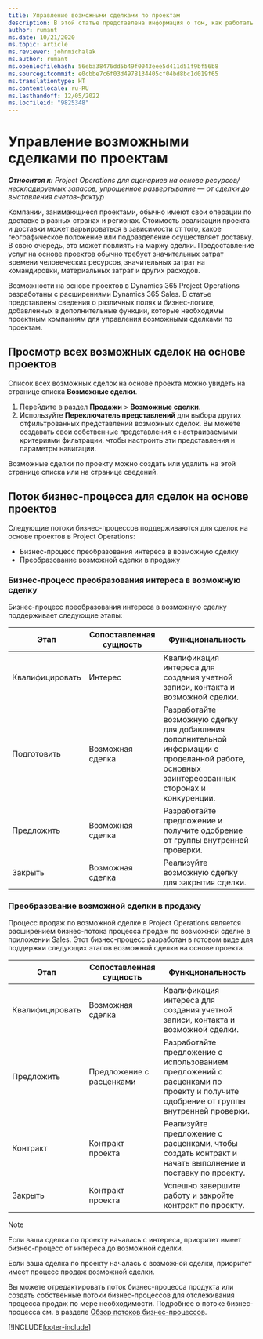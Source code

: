 ```yaml
---
title: Управление возможными сделками по проектам
description: В этой статье представлена информация о том, как работать с возможными сделками, относящимися к проектам.
author: rumant
ms.date: 10/21/2020
ms.topic: article
ms.reviewer: johnmichalak
ms.author: rumant
ms.openlocfilehash: 56eba38476dd5b49f0043eee5d411d51f9bf56b8
ms.sourcegitcommit: e0cbbe7c6f03d4978134405cf04bd8bc1d019f65
ms.translationtype: HT
ms.contentlocale: ru-RU
ms.lasthandoff: 12/05/2022
ms.locfileid: "9825348"
---
```

# <a name="manage-project-opportunities"></a>Управление возможными сделками по проектам

_**Относится к:** Project Operations для сценариев на основе ресурсов/нескладируемых запасов, упрощенное развертывание — от сделки до выставления счетов-фактур_

Компании, занимающиеся проектами, обычно имеют свои операции по доставке в разных странах и регионах. Стоимость реализации проекта и доставки может варьироваться в зависимости от того, какое географическое положение или подразделение осуществляет доставку. В свою очередь, это может повлиять на маржу сделки. Предоставление услуг на основе проектов обычно требует значительных затрат времени человеческих ресурсов, значительных затрат на командировки, материальных затрат и других расходов.

Возможности на основе проектов в Dynamics 365 Project Operations разработаны с расширениями Dynamics 365 Sales. В статье представлены сведения о различных полях и бизнес-логике, добавленных в дополнительные функции, которые необходимы проектным компаниям для управления возможными сделками по проектам.

## <a name="view-all-project-based-opportunities"></a>Просмотр всех возможных сделок на основе проектов

Список всех возможных сделок на основе проекта можно увидеть на странице списка **Возможные сделки**. 

1. Перейдите в раздел **Продажи** > **Возможные сделки**.
2. Используйте **Переключатель представлений** для выбора других отфильтрованных представлений возможных сделок. Вы можете создавать свои собственные представления с настраиваемыми критериями фильтрации, чтобы настроить эти представления и параметры навигации.

Возможные сделки по проекту можно создать или удалить на этой странице списка или на странице сведений.

## <a name="business-process-flow-for-project-based-deals"></a>Поток бизнес-процесса для сделок на основе проектов

Следующие потоки бизнес-процессов поддерживаются для сделок на основе проектов в Project Operations:

- Бизнес-процесс преобразования интереса в возможную сделку
- Преобразование возможной сделки в продажу

### <a name="lead-to-opportunity-business-process"></a>Бизнес-процесс преобразования интереса в возможную сделку 
Бизнес-процесс преобразования интереса в возможную сделку поддерживает следующие этапы:

| Этап | Сопоставленная сущность | Функциональность |
| --- | --- | --- |
| Квалифицировать | Интерес | Квалификация интереса для создания учетной записи, контакта и возможной сделки. |
| Подготовить | Возможная сделка | Разработайте возможную сделку для добавления дополнительной информации о проделанной работе, основных заинтересованных сторонах и конкуренции. |
| Предложить | Возможная сделка | Разработайте предложение и получите одобрение от группы внутренней проверки. |
| Закрыть | Возможная сделка | Реализуйте возможную сделку для закрытия сделки. |

### <a name="opportunity-sales-process"></a>Преобразование возможной сделки в продажу
Процесс продаж по возможной сделке в Project Operations является расширением бизнес-потока процесса продаж по возможной сделке в приложении Sales. Этот бизнес-процесс разработан в готовом виде для поддержки следующих этапов возможной сделки на основе проекта.

| Этап | Сопоставленная сущность | Функциональность |
| --- | --- | --- |
| Квалифицировать | Возможная сделка | Квалификация интереса для создания учетной записи, контакта и возможной сделки. |
| Предложить | Предложение с расценками | Разработайте предложение с использованием предложений с расценками по проекту и получите одобрение от группы внутренней проверки. |
| Контракт | Контракт проекта | Реализуйте предложение с расценками, чтобы создать контракт и начать выполнение и поставку по проекту. |
| Закрыть | Контракт проекта | Успешно завершите работу и закройте контракт по проекту. |

> [!NOTE]
> Если ваша сделка по проекту началась с интереса, приоритет имеет бизнес-процесс от интереса до возможной сделки.
>
> Если ваша сделка по проекту началась с возможной сделки, приоритет имеет процесс продаж возможной сделки.

Вы можете отредактировать поток бизнес-процесса продукта или создать собственные потоки бизнес-процессов для отслеживания процесса продаж по мере необходимости. Подробнее о потоке бизнес-процесса см. в разделе [Обзор потоков бизнес-процессов](/dynamics365/customerengagement/on-premises/customize/business-process-flows-overview).


[!INCLUDE[footer-include](../includes/footer-banner.md)]
